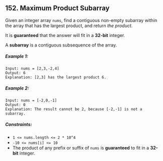 ## 152. Maximum Product Subarray

Given an integer array ```nums```, find a contiguous non-empty subarray within the array that has the largest product, and return *the product*.

It is **guaranteed** that the answer will fit in a **32-bit** integer.

A **subarray** is a contiguous subsequence of the array.

##### Example 1:
```
Input: nums = [2,3,-2,4]
Output: 6
Explanation: [2,3] has the largest product 6.
```
##### Example 2:
```
Input: nums = [-2,0,-1]
Output: 0
Explanation: The result cannot be 2, because [-2,-1] is not a subarray.
```

##### Constraints:

* ```1 <= nums.length <= 2 * 10^4```
* ```-10 <= nums[i] <= 10```
* The product of any prefix or suffix of ```nums``` is **guaranteed** to fit in a **32-bit** integer.